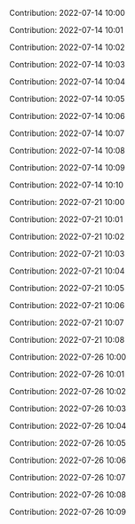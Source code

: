 Contribution: 2022-07-14 10:00

Contribution: 2022-07-14 10:01

Contribution: 2022-07-14 10:02

Contribution: 2022-07-14 10:03

Contribution: 2022-07-14 10:04

Contribution: 2022-07-14 10:05

Contribution: 2022-07-14 10:06

Contribution: 2022-07-14 10:07

Contribution: 2022-07-14 10:08

Contribution: 2022-07-14 10:09

Contribution: 2022-07-14 10:10

Contribution: 2022-07-21 10:00

Contribution: 2022-07-21 10:01

Contribution: 2022-07-21 10:02

Contribution: 2022-07-21 10:03

Contribution: 2022-07-21 10:04

Contribution: 2022-07-21 10:05

Contribution: 2022-07-21 10:06

Contribution: 2022-07-21 10:07

Contribution: 2022-07-21 10:08

Contribution: 2022-07-26 10:00

Contribution: 2022-07-26 10:01

Contribution: 2022-07-26 10:02

Contribution: 2022-07-26 10:03

Contribution: 2022-07-26 10:04

Contribution: 2022-07-26 10:05

Contribution: 2022-07-26 10:06

Contribution: 2022-07-26 10:07

Contribution: 2022-07-26 10:08

Contribution: 2022-07-26 10:09

